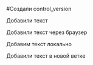 ﻿#Создали control_version

Добавили текст

Добавили текст через браузер

Добавим текст локально 

Добавили текст в новой ветке 